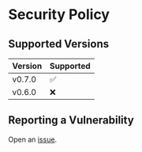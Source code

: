 # Security Policy

## Supported Versions


| Version | Supported          |
| ------- | ------------------ |
| v0.7.0  | :white_check_mark: |
| v0.6.0  | :x:                |


## Reporting a Vulnerability

Open an [issue](https://github.com/neilotoole/jsoncolor/issues/new).
